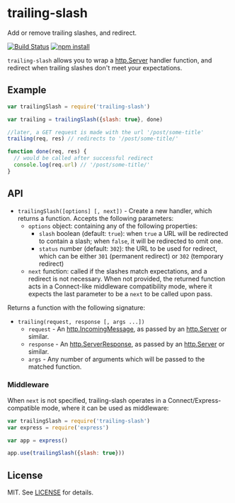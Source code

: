 # trailing-slash

Add or remove trailing slashes, and redirect.

[![Build Status](http://img.shields.io/travis/fardog/trailing-slash/master.svg?style=flat)](https://travis-ci.org/fardog/trailing-slash)
[![npm install](http://img.shields.io/npm/dm/trailing-slash.svg?style=flat)](https://www.npmjs.org/package/trailing-slash)


`trailing-slash` allows you to wrap a [http.Server][server] handler function, and
redirect when trailing slashes don't meet your expectations.

## Example

```javascript
var trailingSlash = require('trailing-slash')

var trailing = trailingSlash({slash: true}, done)

//later, a GET request is made with the url '/post/some-title'
trailing(req, res) // redirects to '/post/some-title/'

function done(req, res) {
  // would be called after successful redirect
  console.log(req.url) // '/post/some-title/'
}
```

## API

- `trailingSlash([options] [, next])` - Create a new handler, which returns a
  function. Accepts the following parameters:
    - `options` object: containing any of the following properties:
        - `slash` boolean (default: `true`): when `true` a URL will be
          redirected to contain a slash; when `false`, it will be redirected to
          omit one.
        - `status` number (default: `302`): the URL to be used for redirect,
          which can be either `301` (permanent redirect) or `302` (temporary
          redirect)
    - `next` function: called if the slashes match expectations, and a redirect
      is not necessary. When not provided, the returned function acts in a
      Connect-like middleware compatibility mode, where it expects the last
      parameter to be a `next` to be called upon pass.
    
Returns a function with the following signature:

- `trailing(request, response [, args ...])`
    - `request` - An [http.IncomingMessage][request], as passed by an
      [http.Server][server] or similar.
    - `response` - An [http.ServerResponse][response], as passed by an
      [http.Server][server] or similar.
    - `args` - Any number of arguments which will be passed to the matched
      function.
      
### Middleware

When `next` is not specified, trailing-slash operates in a
Connect/Express-compatible mode, where it can be used as middleware:

```javascript
var trailingSlash = require('trailing-slash')
var express = require('express')

var app = express()

app.use(trailingSlash({slash: true}))
```

## License

MIT. See [LICENSE](./LICENSE) for details.

[request]: http://nodejs.org/api/http.html#http_http_incomingmessage
[server]: http://nodejs.org/api/http.html#http_class_http_server
[routes]: https://www.npmjs.com/package/routes 
[response]: http://nodejs.org/api/http.html#http_class_http_serverresponse

